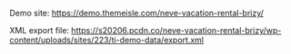 Demo site: https://demo.themeisle.com/neve-vacation-rental-brizy/

XML export file: https://s20206.pcdn.co/neve-vacation-rental-brizy/wp-content/uploads/sites/223/ti-demo-data/export.xml